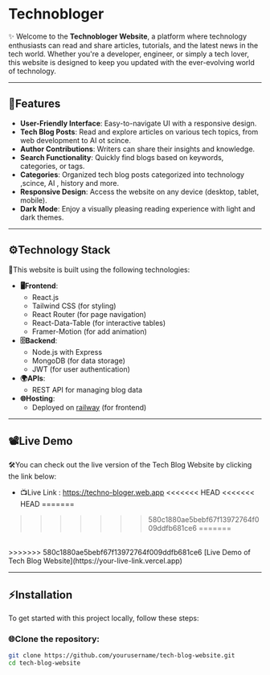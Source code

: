 # Technobloger

✨ Welcome to the **Technobloger Website**, a platform where technology enthusiasts can read and share articles, tutorials, and the latest news in the tech world. Whether you're a developer, engineer, or simply a tech lover, this website is designed to keep you updated with the ever-evolving world of technology.

---

## 🔧Features

- **User-Friendly Interface**: Easy-to-navigate UI with a responsive design.
- **Tech Blog Posts**: Read and explore articles on various tech topics, from web development to AI ot scince.
- **Author Contributions**: Writers can share their insights and knowledge.
- **Search Functionality**: Quickly find blogs based on keywords, categories, or tags.
- **Categories**: Organized tech blog posts categorized into technology ,scince, AI , history and more.
- **Responsive Design**: Access the website on any device (desktop, tablet, mobile).
- **Dark Mode**: Enjoy a visually pleasing reading experience with light and dark themes.

---

## ⚙️Technology Stack

📌This website is built using the following technologies:

- **🖥️Frontend**: 
  - React.js
  - Tailwind CSS (for styling)
  - React Router (for page navigation)
  - React-Data-Table (for interactive tables)
  - Framer-Motion (for add animation)
- **🗄️Backend**:
  - Node.js with Express
  - MongoDB (for data storage)
  - JWT (for user authentication)
- **🌍APIs**:
  - REST API for managing blog data
- **🌐Hosting**:
  - Deployed on [railway](https://railway.com) (for frontend)

---

## 📽️Live Demo

🛠️You can check out the live version of the Tech Blog Website by clicking the link below:

- 📺Live Link : https://techno-bloger.web.app
<<<<<<< HEAD
<<<<<<< HEAD
=======
  <br/>
>>>>>>> 580c1880ae5bebf67f13972764f009ddfb681ce6
=======
  <br/>
>>>>>>> 580c1880ae5bebf67f13972764f009ddfb681ce6
[Live Demo of Tech Blog Website](https://your-live-link.vercel.app) 

---

## ⚡Installation

To get started with this project locally, follow these steps:

### 🌐Clone the repository:

```bash
git clone https://github.com/yourusername/tech-blog-website.git
cd tech-blog-website
